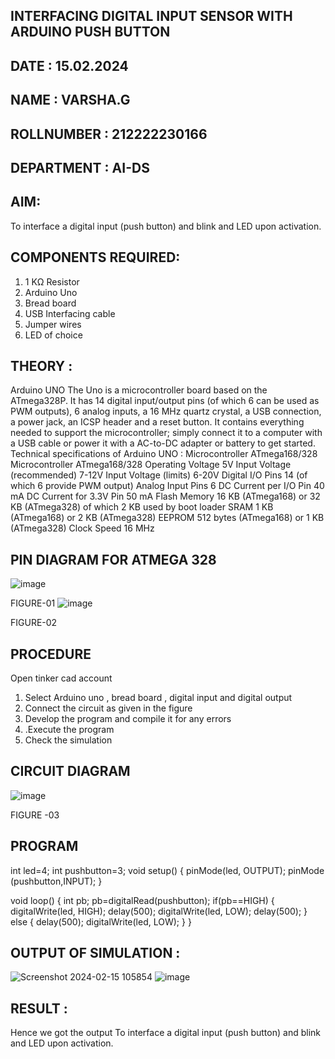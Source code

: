 ## INTERFACING DIGITAL INPUT SENSOR WITH ARDUINO PUSH BUTTON
## DATE : 15.02.2024
## NAME : VARSHA.G																			             
## ROLLNUMBER : 212222230166
## DEPARTMENT : AI-DS


## AIM:
To interface a digital input (push button) and blink and LED upon activation.
## COMPONENTS REQUIRED:
1.	1 KΩ Resistor 
2.	Arduino Uno 
3.	Bread board 
4.	USB Interfacing cable 
5.	Jumper wires 
6.	LED of choice 
## THEORY :
Arduino UNO
 	  The Uno is a microcontroller board based on the ATmega328P. It has 14 digital input/output pins (of which 6 can be used as PWM outputs), 6 analog inputs, a 16 MHz quartz crystal, a USB connection, a power jack, an ICSP header and a reset button. It contains everything needed to support the microcontroller; simply connect it to a computer with a USB cable or power it with a AC-to-DC adapter or battery to get started.
	Technical specifications of Arduino UNO :
Microcontroller	ATmega168/328
Microcontroller	ATmega168/328
Operating Voltage	5V
Input Voltage (recommended)	7-12V
Input Voltage (limits)	6-20V
Digital I/O Pins	14 (of which 6 provide PWM output)
Analog Input Pins	6
DC Current per I/O Pin	40 mA
DC Current for 3.3V Pin	50 mA
Flash Memory	16 KB (ATmega168) or 32 KB (ATmega328) of which 2 KB used by boot loader
SRAM	1 KB (ATmega168) or 2 KB (ATmega328)
EEPROM	512 bytes (ATmega168) or 1 KB (ATmega328)
Clock Speed	16 MHz
## PIN DIAGRAM FOR ATMEGA 328
 
![image](https://user-images.githubusercontent.com/36288975/163530394-115baee4-7ed1-49fe-9cce-d7b625e11e85.png)

FIGURE-01
![image](https://user-images.githubusercontent.com/36288975/163530431-4d390e98-0942-42d8-95b8-f57d348e6ad8.png)

FIGURE-02
## PROCEDURE 
 Open tinker cad account 
1.	Select Arduino uno , bread board , digital input and digital output 
2.	Connect the circuit as given in the figure 
3.	Develop the program and compile it for any errors 
4.	 .Execute the program 
5.	Check the simulation 



## CIRCUIT DIAGRAM 


![image](https://user-images.githubusercontent.com/36288975/163530437-87a0afbd-b3c9-44ad-b907-5de63486fb9d.png)



FIGURE -03




## PROGRAM 
 
 
int led=4;
int pushbutton=3;
void setup()
{
  pinMode(led, OUTPUT);
  pinMode (pushbutton,INPUT);
}

void loop()
{
  int pb;
  pb=digitalRead(pushbutton);
  if(pb==HIGH)
	{
  		digitalWrite(led, HIGH);
  		delay(500); 
  		digitalWrite(led, LOW);
  		delay(500);
	}
	else
	{
  		delay(500);
  		digitalWrite(led, LOW);
	}
}








 
 
 



## OUTPUT OF SIMULATION :

![Screenshot 2024-02-15 105854](https://github.com/vasanthkumarch/-INTERFACING-DIGITAL-INPUT-SENSOR-WITH-ARDUINO-PUSH-BUTTON-/assets/119288183/cf5a45ac-5c24-47f5-b71c-45ab0c5331fd)
![image](https://github.com/vasanthkumarch/-INTERFACING-DIGITAL-INPUT-SENSOR-WITH-ARDUINO-PUSH-BUTTON-/assets/119288183/82b89632-e4d6-4603-ac9f-7668d7b658b8)

## RESULT :

Hence we got the output To interface a digital input (push button) and blink and LED upon activation.


